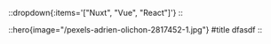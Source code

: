 


::dropdown{:items='["Nuxt", "Vue", "React"]'}
::

::hero{image="/pexels-adrien-olichon-2817452-1.jpg"}
#title
dfasdf
::

